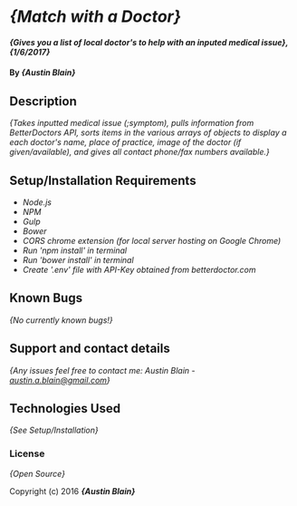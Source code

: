 # _{Match with a Doctor}_

#### _{Gives you a list of local doctor's to help with an inputed medical issue}, {1/6/2017}_

#### By _**{Austin Blain}**_

## Description

_{Takes inputted medical issue (;symptom), pulls information from BetterDoctors API, sorts items in the various arrays of objects to display a each doctor's name, place of practice, image of the doctor (if given/available), and gives all contact phone/fax numbers available.}_

## Setup/Installation Requirements

* _Node.js_
* _NPM_
* _Gulp_
* _Bower_
* _CORS chrome extension (for local server hosting on Google Chrome)_
* _Run 'npm install' in terminal_
* _Run 'bower install' in terminal_
* _Create '.env' file with API-Key obtained from betterdoctor.com_

## Known Bugs

_{No currently known bugs!}_

## Support and contact details

_{Any issues feel free to contact me: Austin Blain - austin.a.blain@gmail.com}_

## Technologies Used

_{See Setup/Installation}_

### License

*{Open Source}*

Copyright (c) 2016 **_{Austin Blain}_**

